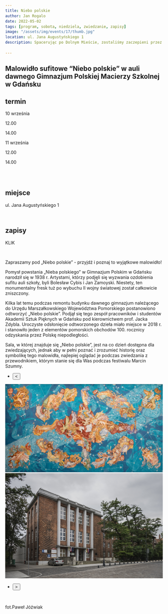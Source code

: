 ```yaml
---
title: Niebo polskie
author: Jan Rogalo
date: 2022-05-02
tags: [program, sobota, niedziela, zwiedzanie, zapisy]
image: "/assets/img/events/17/thumb.jpg"
location: ul. Jana Augustyńskiego 1
description: Spacerując po Dolnym Mieście, zostaliśmy zaczepieni przez nieznajomą osobę, która zaoferowała nam pomoc i zaprosiła do wnętrza lokalu, w którym pracuje. Tą osobą okazała się Danuta Płuzińska, a miejscem Inkubator Sąsiedzkiej Energii. I tak oto znaleźliśmy się w miejscu przepełnionym otwartością, życzliwością i energią!

---
```

<section class="section-services">
    <div class="services">

<h1 class="event-h1">Malowidło sufitowe “Niebo polskie” w auli dawnego Gimnazjum Polskiej Macierzy Szkolnej w Gdańsku</h1>
<h2 class="event-h2">termin</h2>
<p>10 września</p>
<p class="tab">12.00</p>
<p class="tab">14.00</p>
<p>11 września</p>
<p class="tab">12.00</p>
<p class="tab">14.00</p>
<br>
<br>
<h2 class="event-h2">miejsce</h2>
<p>ul. Jana Augustyńskiego 1</p>
<br>
<h2 class="event-h2">zapisy</h2>
<p>KLIK</p>
<br>
<p>Zapraszamy pod „Niebo polskie” - przyjdź i poznaj to wyjątkowe malowidło!</p>
<p>Pomysł powstania „Nieba polskiego” w Gimnazjum Polskim w Gdańsku narodził się w 1938 r. Artystami, którzy podjęli się wyzwania ozdobienia sufitu auli szkoły, byli Bolesław Cybis i Jan Zamoyski. Niestety, ten monumentalny fresk tuż po wybuchu II wojny światowej został całkowicie zniszczony.</p>
<p>Kilka lat temu podczas remontu budynku dawnego gimnazjum należącego do Urzędu Marszałkowskiego Województwa Pomorskiego postanowiono odtworzyć „Niebo polskie”. Podjął się tego zespół pracowników i studentów Akademii Sztuk Pięknych w Gdańsku pod kierownictwem prof. Jacka Zdybla. Uroczyste odsłonięcie odtworzonego dzieła miało miejsce w 2018 r. i stanowiło jeden z elementów pomorskich obchodów 100. rocznicy odzyskania przez Polskę niepodległości.</p>
<p>Sala, w której znajduje się „Niebo polskie”, jest na co dzień dostępna dla zwiedzających, jednak aby w pełni poznać i zrozumieć historię oraz symbolikę tego malowidła, najlepiej oglądać je podczas zwiedzania z przewodnikiem, którym stanie się dla Was podczas festiwalu Marcin Szumny.
</p>

<div class="slider-container">
  <nav class="slider-nav">
    <ul>
      <li>
        <button class="previous">
          <span><</span>
        </button>
      </li>
</ul>
</nav>
  <div class="slider">
    <a href="/assets/img/events/17/Polskie Niebo.png"><img class="active" src="/assets/img/events/17/Polskie Niebo.png"></a>
    <a href="/assets/img/events/17/_PAW9714.jpg"><img src="/assets/img/events/17/_PAW9714.jpg"></a>
  </div>
<nav class="slider-nav">
    <ul>
      <li>
        <button class="next">
          <span>></span>
        </button>
      </li>
    </ul>
  </nav>
</div>
<br>
<p>fot.Paweł Jóźwiak</p>
</section>
    <script src="/assets/scripts/slider.js"></script>

